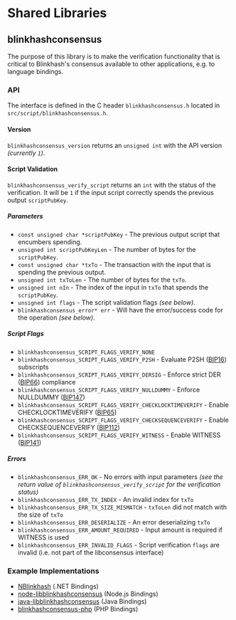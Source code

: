 Shared Libraries
================

## blinkhashconsensus

The purpose of this library is to make the verification functionality that is critical to Blinkhash's consensus available to other applications, e.g. to language bindings.

### API

The interface is defined in the C header `blinkhashconsensus.h` located in `src/script/blinkhashconsensus.h`.

#### Version

`blinkhashconsensus_version` returns an `unsigned int` with the API version *(currently `1`)*.

#### Script Validation

`blinkhashconsensus_verify_script` returns an `int` with the status of the verification. It will be `1` if the input script correctly spends the previous output `scriptPubKey`.

##### Parameters
- `const unsigned char *scriptPubKey` - The previous output script that encumbers spending.
- `unsigned int scriptPubKeyLen` - The number of bytes for the `scriptPubKey`.
- `const unsigned char *txTo` - The transaction with the input that is spending the previous output.
- `unsigned int txToLen` - The number of bytes for the `txTo`.
- `unsigned int nIn` - The index of the input in `txTo` that spends the `scriptPubKey`.
- `unsigned int flags` - The script validation flags *(see below)*.
- `blinkhashconsensus_error* err` - Will have the error/success code for the operation *(see below)*.

##### Script Flags
- `blinkhashconsensus_SCRIPT_FLAGS_VERIFY_NONE`
- `blinkhashconsensus_SCRIPT_FLAGS_VERIFY_P2SH` - Evaluate P2SH ([BIP16](https://github.com/bitcoin/bips/blob/master/bip-0016.mediawiki)) subscripts
- `blinkhashconsensus_SCRIPT_FLAGS_VERIFY_DERSIG` - Enforce strict DER ([BIP66](https://github.com/bitcoin/bips/blob/master/bip-0066.mediawiki)) compliance
- `blinkhashconsensus_SCRIPT_FLAGS_VERIFY_NULLDUMMY` - Enforce NULLDUMMY ([BIP147](https://github.com/bitcoin/bips/blob/master/bip-0147.mediawiki))
- `blinkhashconsensus_SCRIPT_FLAGS_VERIFY_CHECKLOCKTIMEVERIFY` - Enable CHECKLOCKTIMEVERIFY ([BIP65](https://github.com/bitcoin/bips/blob/master/bip-0065.mediawiki))
- `blinkhashconsensus_SCRIPT_FLAGS_VERIFY_CHECKSEQUENCEVERIFY` - Enable CHECKSEQUENCEVERIFY ([BIP112](https://github.com/bitcoin/bips/blob/master/bip-0112.mediawiki))
- `blinkhashconsensus_SCRIPT_FLAGS_VERIFY_WITNESS` - Enable WITNESS ([BIP141](https://github.com/bitcoin/bips/blob/master/bip-0141.mediawiki))

##### Errors
- `blinkhashconsensus_ERR_OK` - No errors with input parameters *(see the return value of `blinkhashconsensus_verify_script` for the verification status)*
- `blinkhashconsensus_ERR_TX_INDEX` - An invalid index for `txTo`
- `blinkhashconsensus_ERR_TX_SIZE_MISMATCH` - `txToLen` did not match with the size of `txTo`
- `blinkhashconsensus_ERR_DESERIALIZE` - An error deserializing `txTo`
- `blinkhashconsensus_ERR_AMOUNT_REQUIRED` - Input amount is required if WITNESS is used
- `blinkhashconsensus_ERR_INVALID_FLAGS` - Script verification `flags` are invalid (i.e. not part of the libconsensus interface)

### Example Implementations
- [NBlinkhash](https://github.com/MetacoSA/NBlinkhash/blob/5e1055cd7c4186dee4227c344af8892aea54faec/NBlinkhash/Script.cs#L979-#L1031) (.NET Bindings)
- [node-libblinkhashconsensus](https://github.com/bitpay/node-libblinkhashconsensus) (Node.js Bindings)
- [java-libblinkhashconsensus](https://github.com/dexX7/java-libblinkhashconsensus) (Java Bindings)
- [blinkhashconsensus-php](https://github.com/Bit-Wasp/blinkhashconsensus-php) (PHP Bindings)
